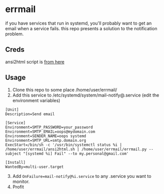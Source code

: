 # errmail

if you have services that run in systemd, you'll probably want to get an email when a service fails.
this repo presents a solution to the notification problem.

## Creds

ansi2html script is [from here][1]

[1]: https://github.com/pixelb/scripts/blob/master/scripts/ansi2html.sh

## Usage

1. Clone this repo to some place /home/user/errmail/
2. Add this service to /etc/systemd/system/mail-notify@.service (edit the environment variables)

```
[Unit]
Description=Send email

[Service]
Environment=SMTP_PASSWORD=your_password
Environment=SMTP_EMAIL=oops@mydomain.com
Environment=SENDER_NAME=oops systemd
Environment=SMTP_URL=smtp.domain.org
ExecStart=/bin/sh -c '/usr/bin/systemctl status %i | /home/user/errmail/ansi2html.sh | /home/user/errmail/errmail.py --subject "[systemd %i] Fail" --to my.personal@gmail.com'

[Install]
WantedBy=multi-user.target
```

3. Add `OnFailure=mail-notify@%i.service` to any .service you want to monitor.
4. Profit
